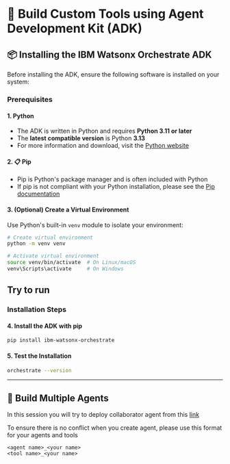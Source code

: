 # 🚀 Build Custom Tools using Agent Development Kit (ADK)

## 📦 Installing the IBM Watsonx Orchestrate ADK

Before installing the ADK, ensure the following software is installed on your system:

### Prerequisites

#### 1. Python
- The ADK is written in Python and requires **Python 3.11 or later**
- The **latest compatible version** is Python **3.13**
- For more information and download, visit the [Python website](https://www.python.org/downloads/)

#### 2. 📋 Pip
- Pip is Python's package manager and is often included with Python
- If pip is not compliant with your Python installation, please see the [Pip documentation](https://pip.pypa.io/en/stable/installation/)

#### 3.  (Optional) Create a Virtual Environment

Use Python's built-in `venv` module to isolate your environment:

```bash
# Create virtual environment
python -m venv venv

# Activate virtual environment
source venv/bin/activate  # On Linux/macOS
venv\Scripts\activate     # On Windows
```

## Try to run 

### Installation Steps

#### 4. Install the ADK with pip

```bash
pip install ibm-watsonx-orchestrate
```

#### 5. Test the Installation

```bash
orchestrate --version
```

---

## 🤖 Build Multiple Agents

In this session you will try to deploy collaborator agent from this <a href="https://github.com/IBM/ibm-watsonx-orchestrate-adk/tree/main/examples/flow_builder/collaborator_agents">link</a>

To ensure there is no conflict when you create agent, please use this format for your agents and tools

```
<agent name>_<your name>
<tool name>_<your name>
```
